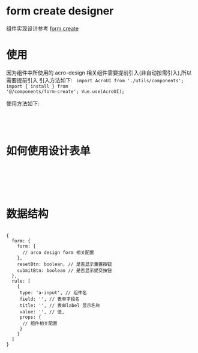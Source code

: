 # form create designer

组件实现设计参考 [form create](http://form-create.com/v3/arco-design/)

# 使用

因为组件中所使用的 acro-design 相关组件需要提前引入(非自动按需引入),所以需要提前引入
引入方法如下:
<code>
import AcroUI from './utils/components';
import { install } from '@/components/form-create';
Vue.use(AcroUI);
</code>

使用方法如下:
<code>
<template>
<fc-designer ref="designer" @save="onSave" />
</template>

<script lang="ts" setup>
  function onSave(params) {
    console.log(params);
  }
</script>
</code>

# 如何使用设计表单

<code>
<template>
  <ViewForm :rule="params.rule" :option="params.option" />
</template>

<script lang="ts" setup>
  import formCreate from '@/components/form-create';
  const ViewForm = viewForm.$form();
</script>
</code>

# 数据结构

<code>
{
  form: {
    form: {
      // arco design form 相关配置
    },
    resetBtn: boolean, // 是否显示重置按钮
    submitBtn: boolean // 是否显示提交按钮
  },
  rule: [
    {
     type: 'a-input', // 组件名
     field: '', // 表单字段名
     title: '', // 表单label 显示名称
     value: '', // 值,
     props: {
      // 组件相关配置
     }
    }
  ]
}
</code>
